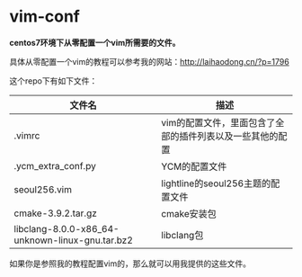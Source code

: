 # vim-conf
**centos7环境下从零配置一个vim所需要的文件。**

具体从零配置一个vim的教程可以参考我的网站：<http://laihaodong.cn/?p=1796>

这个repo下有如下文件：

| 文件名                                          | 描述                                                      |
| ----------------------------------------------- | --------------------------------------------------------- |
| .vimrc                                          | vim的配置文件，里面包含了全部的插件列表以及一些其他的配置 |
| .ycm_extra_conf.py                              | YCM的配置文件                                             |
| seoul256.vim                                    | lightline的seoul256主题的配置文件                         |
| cmake-3.9.2.tar.gz                              | cmake安装包                                               |
| libclang-8.0.0-x86_64-unknown-linux-gnu.tar.bz2 | libclang包                                                |

如果你是参照我的教程配置vim的，那么就可以用我提供的这些文件。